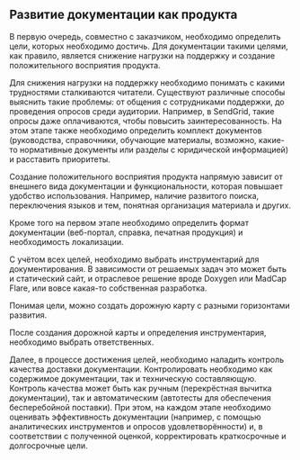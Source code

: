 ## Развитие документации как продукта

В первую очередь, совместно с заказчиком, необходимо определить цели, которых необходимо достичь. Для документации такими целями, как правило, является снижение нагрузки на поддержку и создание положительного восприятия продукта.

Для снижения нагрузки на поддержку необходимо понимать с какими трудностями сталкиваются читатели. Существуют различные способы выяснить такие проблемы: от общения с сотрудниками поддержки, до проведения опросов среди аудитории. Например, в SendGrid, такие опросы даже оплачиваются, чтобы повысить заинтересованность. На этом этапе также необходимо определить комплект документов (руководства, справочники, обучающие материалы, возможно, какие-то нормативные документы или разделы с юридической информацией) и расставить приоритеты.

Создание положительного восприятия продукта напрямую зависит от внешнего вида документации и функциональности, которая повышает удобство использования. Например, наличие развитого поиска, переключения языков и тем, понятная организация материала и других.

Кроме того на первом этапе необходимо определить формат документации (веб-портал, справка, печатная продукция) и необходимость локализации.

С учётом всех целей, необходимо выбрать инструментарий для документирования. В зависимости от решаемых задач это может быть и статический сайт, и отраслевое решение вроде Doxygen или MadCap Flare, или вовсе какая-то собственная разработка.

Понимая цели, можно создать дорожную карту с разными горизонтами развития.

После создания дорожной карты и определения инструментария, необходимо выбрать ответственных.

Далее, в процессе достижения целей, необходимо наладить контроль качества доставки документации. Контролировать необходимо как содержимое документации, так и техническую составляющую. Контроль качества может быть как ручным (перекрёстная вычитка документации), так и автоматическим (автотесты для обеспечения бесперебойной поставки).
При этом, на каждом этапе необходимо оценивать эффективность документации (например, с помощью аналитических инструментов и опросов удовлетворённости) и, в соответствии с полученной оценкой, корректировать краткосрочные и долгосрочные цели.